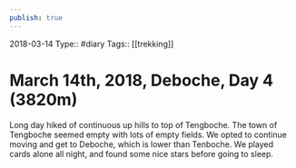 ```yaml
---
publish: true
---
```

2018-03-14
Type:: #diary
Tags:: [[trekking]]

# March 14th, 2018, Deboche, Day 4 (3820m)

Long day hiked of continuous up hills to top of Tengboche. The town of Tengboche seemed empty with lots of empty fields. We opted to continue moving and get to Deboche, which is lower than Tenboche. We played cards alone all night, and found some nice stars before going to sleep.